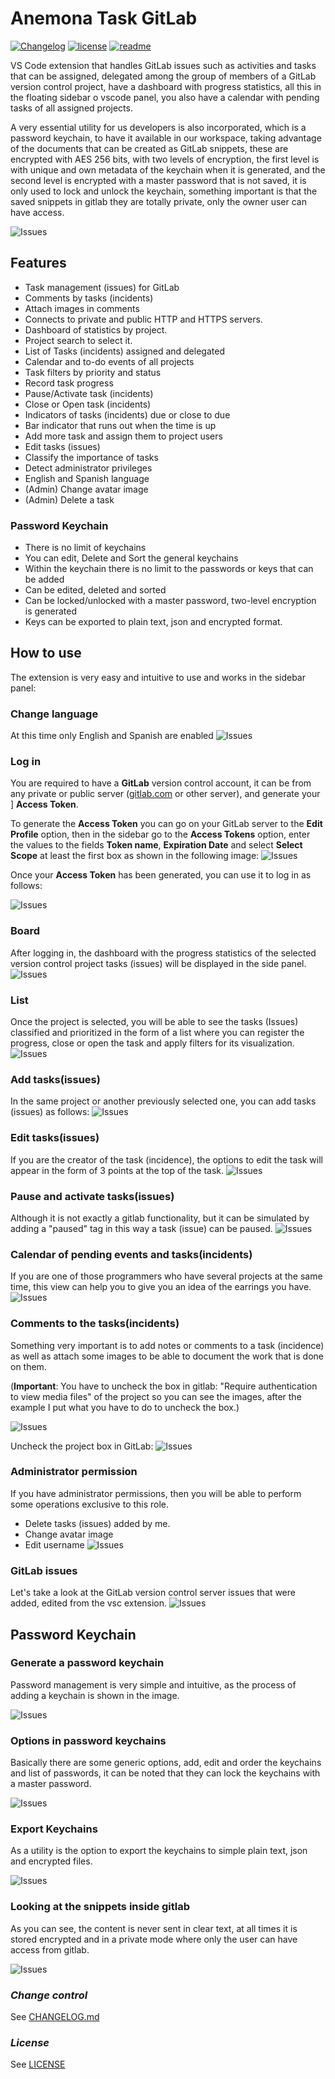 # **Anemona Task GitLab**
[![Changelog](https://img.shields.io/badge/CHANGELOG-0.0.9-orange)](https://github.com/mygnet/anemona-task/blob/main/CHANGELOG.md)
[![license](https://img.shields.io/badge/LICENSE-MIT-blue)](https://github.com/mygnet/anemona-task/blob/main/LICENSE)
[![readme](https://img.shields.io/badge/README-Spanish-green)](README-es.md)

VS Code extension that handles GitLab issues such as activities and tasks that can be assigned, delegated among the group of members of a GitLab version control project, have a dashboard with progress statistics, all this in the floating sidebar o vscode panel, you also have a calendar with pending tasks of all assigned projects.

A very essential utility for us developers is also incorporated, which is a password keychain, to have it available in our workspace, taking advantage of the documents that can be created as GitLab snippets, these are encrypted with AES 256 bits, with two levels of encryption, the first level is with unique and own metadata of the keychain when it is generated, and the second level is encrypted with a master password that is not saved, it is only used to lock and unlock the keychain, something important is that the saved snippets in gitlab they are totally private, only the owner user can have access.

![Issues](/assets/github/00-dash.gif)


## **Features**
- Task management (issues) for GitLab
- Comments by tasks (incidents)
- Attach images in comments
- Connects to private and public HTTP and HTTPS servers.
- Dashboard of statistics by project.
- Project search to select it.
- List of Tasks (incidents) assigned and delegated
- Calendar and to-do events of all projects
- Task filters by priority and status
- Record task progress
- Pause/Activate task (incidents)
- Close or Open task (incidents)
- Indicators of tasks (incidents) due or close to due
- Bar indicator that runs out when the time is up
- Add more task and assign them to project users
- Edit tasks (issues)
- Classify the importance of tasks
- Detect administrator privileges
- English and Spanish language
- (Admin) Change avatar image
- (Admin) Delete a task

### **Password Keychain**
- There is no limit of keychains
- You can edit, Delete and Sort the general keychains
- Within the keychain there is no limit to the passwords or keys that can be added
- Can be edited, deleted and sorted
- Can be locked/unlocked with a master password, two-level encryption is generated
- Keys can be exported to plain text, json and encrypted format.

## **How ​​to use**

The extension is very easy and intuitive to use and works in the sidebar panel:

### **Change language**
At this time only English and Spanish are enabled
![Issues](/assets/github/03-lang.gif)

### **Log in**
You are required to have a **GitLab** version control account, it can be from any private or public server ([gitlab.com](https://gitlab.com) or other server), and generate your ] **Access Token**.

To generate the **Access Token** you can go on your GitLab server to the **Edit Profile** option, then in the sidebar go to the **Access Tokens** option, enter the values ​​to the fields **Token name**, **Expiration Date** and select **Select Scope** at least the first box as shown in the following image:
![Issues](/assets/github/access-token.gif)

Once your **Access Token** has been generated, you can use it to log in as follows:

![Issues](/assets/github/02-login.gif)

### **Board**
After logging in, the dashboard with the progress statistics of the selected version control project tasks (issues) will be displayed in the side panel.
![Issues](/assets/github/04-dash.gif)

### **List**
Once the project is selected, you will be able to see the tasks (Issues) classified and prioritized in the form of a list where you can register the progress, close or open the task and apply filters for its visualization.
![Issues](/assets/github/05-task.gif)

### **Add tasks(issues)**
In the same project or another previously selected one, you can add tasks (issues) as follows:
![Issues](/assets/github/06-task-new.gif)

### **Edit tasks(issues)**
If you are the creator of the task (incidence), the options to edit the task will appear in the form of 3 points at the top of the task.
![Issues](/assets/github/07-task-edit.gif)

### **Pause and activate tasks(issues)**
Although it is not exactly a gitlab functionality, but it can be simulated by adding a "paused" tag in this way a task (issue) can be paused.
![Issues](/assets/github/08-task-paused.gif)

### **Calendar of pending events and tasks(incidents)**
If you are one of those programmers who have several projects at the same time, this view can help you
to give you an idea of the earrings you have.
![Issues](/assets/github/09-task-events.gif)

### **Comments to the tasks(incidents)**
Something very important is to add notes or comments to a task (incidence) as well as attach some images to be able to document the work that is done on them.

(**Important**: You have to uncheck the box in gitlab: "Require authentication to view media files" of the project so you can see the images, after the example I put what you have to do to uncheck the box.)

![Issues](/assets/github/10-task-comments.gif)

Uncheck the project box in GitLab:
![Issues](/assets/github/12-git-file.gif)
### **Administrator permission**
If you have administrator permissions, then you will be able to perform some operations exclusive to this role.
- Delete tasks (issues) added by me.
- Change avatar image
- Edit username
![Issues](/assets/github/11-admin.gif)

### **GitLab issues**
Let's take a look at the GitLab version control server issues that were added, edited from the vsc extension.
![Issues](/assets/github/issues.jpg)


## **Password Keychain**

### **Generate a password keychain**

Password management is very simple and intuitive, as the process of adding a keychain is shown in the image.

![Issues](/assets/github/k0-add.gif)

### **Options in password keychains**

Basically there are some generic options, add, edit and order the keychains and list of passwords, it can be noted that they can lock the keychains with a master password.

![Issues](/assets/github/k0-options.gif)

### **Export Keychains**

As a utility is the option to export the keychains to simple plain text, json and encrypted files.

![Issues](/assets/github/k0-export.gif)

### **Looking at the snippets inside gitlab**
As you can see, the content is never sent in clear text, at all times it is stored encrypted and in a private mode where only the user can have access from gitlab.

![Issues](/assets/github/k0-gitlab.gif)


### *Change control*

See [CHANGELOG.md](https://github.com/mygnet/anemona-task/blob/main/CHANGELOG.md)

### *License*

See [LICENSE](https://github.com/mygnet/anemona-task/blob/main/LICENCE)